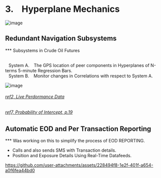 # 3. &ensp; Hyperplane Mechanics

![image](https://github.com/user-attachments/assets/dd1a7f31-6429-46b2-8643-18bec6f00c94)



## Redundant Navigation Subsystems

*** Subsystems in Crude Oil Futures </br></br>

&ensp; System A. &ensp; The GPS location of peer components in  Hyperplanes of N-terms 5-minute Regression Bars. </br>
&ensp; System B. &ensp; Monitor changes in Correlations with respect to System A. </br>
   
![image](https://github.com/user-attachments/assets/5598281f-73e4-42bd-ab2a-bc167ac58302)


###### [ref2, Live Perdormance Data](https://github.com/CTRLcapX/Strategy-Metrics/blob/main/2.%20Live%20Performance%20Data.md#2--cme-futures-live-performance)

###### [ref7, Probability of Intercept, p.19](https://github.com/CTRLcapX/Strategy-Metrics/blob/main/4.%20Signal%20Mode.md#2024-10-07---msg-system-short)



## Automatic EOD and Per Transaction Reporting 

*** Was working on this to simplify the process of EOD REPORTING.
* Calls and also sends SMS with Transaction details.
* Position and Exposure Details Using Real-Time Datafeeds.
   
https://github.com/user-attachments/assets/228494f8-1e2f-401f-a654-a0f6fea44bd0



